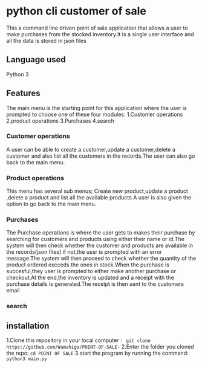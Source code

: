 # python cli customer of sale

This a command line driven point of sale application that allows a user to make purchases from the stocked inventory.It is a single user interface and all the data is stored in json files

## Language used
Python 3

## Features
The main menu is the starting point for this application where the user is prompted to choose one of these four
modules:
1.Customer operations
2.product operations
3.Purchases
4.search

### Customer operations
A user can be able to  create a customer,update a customer,delete a customer and also list all the customers in the records.The user can also go back to the main menu.

### Product operations
This menu has several sub menus; Create new product,update a product ,delete a product and list all the available products.A user is also given the option to go back to the main menu.

### Purchases
The Purchase operations is where the user gets to makes their purchase by searching for customers and products using either their name or id.The system will then check whether the customer and products are available in the records(json files) if not,the user is prompted with an error message.The system will then proceed to check whether the quantity of the product ordered excceds the ones in stock.When the purchase is succesful,they user is prompted to either make another purchase or checkout.At the end,the inventory is updated and a receipt with the purchase details is generated.The receipt is then sent to the customers email

### search

## installation
1.Clone this repository in your local computer : 
` git clone https://github.com/Wamahiga/POINT-OF-SALE-`
2.Enter the folder you cloned the repo:
`cd POINT OF SALE`
3.start the program by running the command:
`python3 main.py`